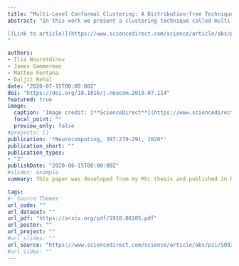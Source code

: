 ```yaml
---
title: "Multi-Level Conformal Clustering: A Distribution-free Technique for Clustering and Anomaly Detection"
abstract: "In this work we present a clustering technique called multi-level conformal clustering (MLCC). The technique is hierarchical in nature because it can be performed at multiple significance levels which yields greater insight into the data than...

[(Link to article)](https://www.sciencedirect.com/science/article/abs/pii/S0925231219316169)  \n
"

authors:
- Ilia Nouretdinov
- James Gammerman
- Matteo Fontana
- Daljit Rehal
date: "2020-07-15T00:00:00Z"
doi: "https://doi.org/10.1016/j.neucom.2019.07.114"
featured: true
image:
  caption: 'Image credit: [**ScienceDirect**](https://www.sciencedirect.com/)'
  focal_point: ""
  preview_only: false
#projects: []
publication: '*Neurocomputing, 397:279-291, 2020*'
publication_short: ""
publication_types:
- "2"
publishDate: "2020-06-15T00:00:00Z"
#slides: example
summary: This paper was developed from my MSc thesis and published in Neurocomputing (volume 397). It introduces a novel clustering technique which also incorporates anomaly detection.

tags:
#- Source Themes
url_code: ""
url_dataset: ""
url_pdf: "https://arxiv.org/pdf/1910.08105.pdf"
url_poster: ""
url_project: ""
#url_slides: ""
url_source: "https://www.sciencedirect.com/science/article/abs/pii/S0925231219316169"
#url_video: ""
---
```

